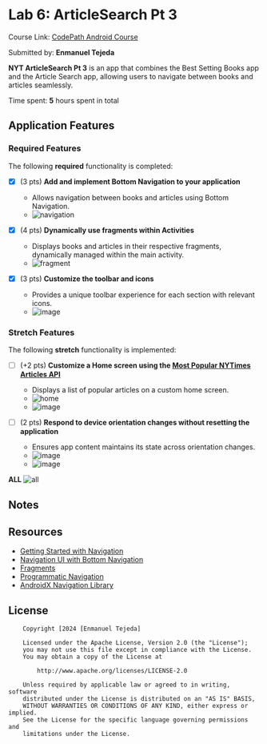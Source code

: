 # Lab 6: ArticleSearch Pt 3

Course Link: [CodePath Android Course](https://courses.codepath.org/courses/and102/unit/6)

Submitted by: **Enmanuel Tejeda** <!-- Replace 'Your Name Here' with your actual name -->

**NYT ArticleSearch Pt 3** is an app that combines the Best Setting Books app and the Article Search app, allowing users to navigate between books and articles seamlessly.

Time spent: **5** hours spent in total <!-- Replace 'X' with the number of hours you spent on this project -->

## Application Features

### Required Features

The following **required** functionality is completed:

- [x] (3 pts) **Add and implement Bottom Navigation to your application**
  - Allows navigation between books and articles using Bottom Navigation.
  - ![navigation](https://github.com/user-attachments/assets/19594961-a6fa-4c61-b098-33fcb5f38c37)

- [x] (4 pts) **Dynamically use fragments within Activities**
  - Displays books and articles in their respective fragments, dynamically managed within the main activity.
  - ![fragment](https://github.com/user-attachments/assets/71fd2063-d48d-446b-b249-ddaa27ba846a)


- [x] (3 pts) **Customize the toolbar and icons**
  - Provides a unique toolbar experience for each section with relevant icons.
  - ![image](https://github.com/user-attachments/assets/2b8bf90d-aa8d-4400-a717-605761d23198)


### Stretch Features

The following **stretch** functionality is implemented:

- [ ] (+2 pts) **Customize a Home screen using the [Most Popular NYTimes Articles API](https://developer.nytimes.com/docs/most-popular-product/1/overview)**
  - Displays a list of popular articles on a custom home screen.
  - ![home](https://github.com/user-attachments/assets/9d2b78f0-5ecd-4676-ac40-9dbc45ddc738)
  - ![image](https://github.com/user-attachments/assets/88e6ce0b-f218-4911-8f3e-90d24237c869)




- [ ] (2 pts) **Respond to device orientation changes without resetting the application**
  - Ensures app content maintains its state across orientation changes.
  - ![image](https://github.com/user-attachments/assets/f7345050-80a4-447a-82fa-ded2f2f23bce)
  - ![image](https://github.com/user-attachments/assets/e7abf4ee-b80e-4ebf-a17e-9963dcbbda34)



**ALL**
![all](https://github.com/user-attachments/assets/ba13c1ef-43e3-40e3-9be0-e1ec73db644c)





## Notes

## Resources

- [Getting Started with Navigation](https://developer.android.com/guide/navigation/navigation-getting-started)
- [Navigation UI with Bottom Navigation](https://developer.android.com/guide/navigation/navigation-ui)
- [Fragments](https://developer.android.com/guide/fragments)
- [Programmatic Navigation](https://developer.android.com/guide/navigation/navigation-programmatic)
- [AndroidX Navigation Library](https://developer.android.com/jetpack/androidx/releases/navigation)

## License

```plaintext
    Copyright [2024 [Enmanuel Tejeda]

    Licensed under the Apache License, Version 2.0 (the "License");
    you may not use this file except in compliance with the License.
    You may obtain a copy of the License at

        http://www.apache.org/licenses/LICENSE-2.0

    Unless required by applicable law or agreed to in writing, software
    distributed under the License is distributed on an "AS IS" BASIS,
    WITHOUT WARRANTIES OR CONDITIONS OF ANY KIND, either express or implied.
    See the License for the specific language governing permissions and
    limitations under the License.
